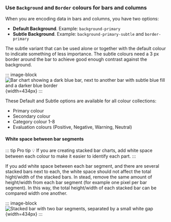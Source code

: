 ### Use `Background` and `Border` colours for bars and columns

When you are encoding data in bars and columns, you have two options:
- **Default Background**. Example: `background-primary` 
- **Subtle Background**. Example: `background-primary-subtle` and `border-primary`   

The subtle variant that can be used alone or together with the default colour to indicate something of less importance. The subtle colours need a 3 px border around the bar to achieve good enough contrast against the background.

::: image-block
![Bar chart showing a dark blue bar, next to another bar with subtle blue fill and a darker blue border](/foundations/dataviz/element-bar.png){width=434px}
:::

These Default and Subtle options are available for all colour collections:
- Primary colour
- Secondary colour
- Category colour 1-8
- Evaluation colours (Positive, Negative, Warning, Neutral)

#### White space between bar segments

::: tip Pro tip 💡
If you are creating stacked bar charts, add white space between each colour to make it easier to identify each part.
:::

If you add white space between each bar segment, and there are several stacked bars next to each, the white space should not affect the total hight/width of the stacked bars. In stead, remove the same amount of height/width from each bar segment (for example one pixel per bar segment). In this way, the total height/width of each stacked bar can be compared width one another.

::: image-block
![Stacked bar with two bar segments, separated by a small white gap](/foundations/dataviz/bar-whitespace.png){width=434px}
:::
